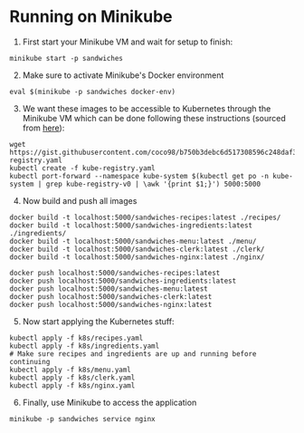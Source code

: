 # Running on Minikube

1. First start your Minikube VM and wait for setup to finish:
  ```shell
  minikube start -p sandwiches
  ```

2. Make sure to activate Minikube's Docker environment
  ```shell
  eval $(minikube -p sandwiches docker-env)
  ```

3. We want these images to be accessible to Kubernetes through the Minikube VM which can be done following these instructions (sourced from [here](https://blog.hasura.io/sharing-a-local-registry-for-minikube-37c7240d0615/)):
  ```shell
  wget https://gist.githubusercontent.com/coco98/b750b3debc6d517308596c248daf3bb1/raw/6efc11eb8c2dce167ba0a5e557833cc4ff38fa7c/kube-registry.yaml
  kubectl create -f kube-registry.yaml
  kubectl port-forward --namespace kube-system $(kubectl get po -n kube-system | grep kube-registry-v0 | \awk '{print $1;}') 5000:5000
  ```

4. Now build and push all images
  ```hell
  docker build -t localhost:5000/sandwiches-recipes:latest ./recipes/
  docker build -t localhost:5000/sandwiches-ingredients:latest ./ingredients/
  docker build -t localhost:5000/sandwiches-menu:latest ./menu/
  docker build -t localhost:5000/sandwiches-clerk:latest ./clerk/
  docker build -t localhost:5000/sandwiches-nginx:latest ./nginx/

  docker push localhost:5000/sandwiches-recipes:latest
  docker push localhost:5000/sandwiches-ingredients:latest
  docker push localhost:5000/sandwiches-menu:latest
  docker push localhost:5000/sandwiches-clerk:latest
  docker push localhost:5000/sandwiches-nginx:latest
  ```

5. Now start applying the Kubernetes stuff:
  ```shell
  kubectl apply -f k8s/recipes.yaml
  kubectl apply -f k8s/ingredients.yaml
  # Make sure recipes and ingredients are up and running before continuing
  kubectl apply -f k8s/menu.yaml
  kubectl apply -f k8s/clerk.yaml
  kubectl apply -f k8s/nginx.yaml
  ```

6. Finally, use Minikube to access the application
  ```shell
  minikube -p sandwiches service nginx
  ```
